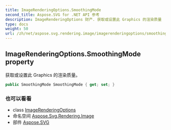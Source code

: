 ```yaml
---
title: ImageRenderingOptions.SmoothingMode
second_title: Aspose.SVG for .NET API 参考
description: ImageRenderingOptions 财产. 获取或设置此 Graphics 的渲染质量
type: docs
weight: 50
url: /zh/net/aspose.svg.rendering.image/imagerenderingoptions/smoothingmode/
---
```

## ImageRenderingOptions.SmoothingMode property

获取或设置此 Graphics 的渲染质量。

```csharp
public SmoothingMode SmoothingMode { get; set; }
```

### 也可以看看

* class [ImageRenderingOptions](../)
* 命名空间 [Aspose.Svg.Rendering.Image](../../imagerenderingoptions/)
* 部件 [Aspose.SVG](../../../)


